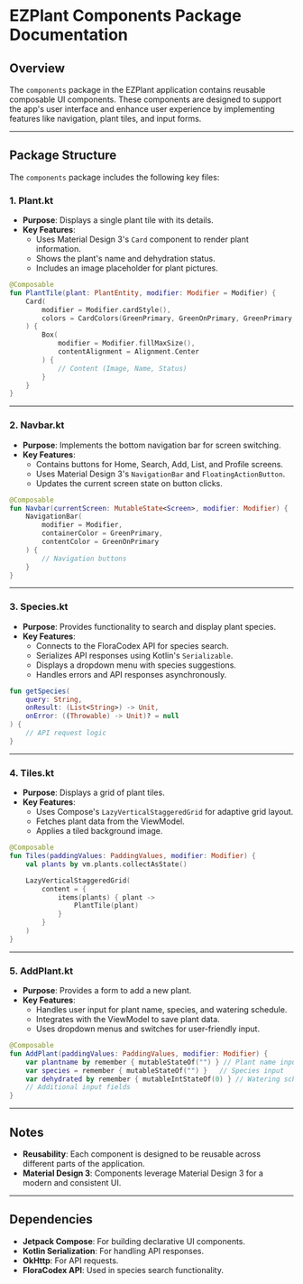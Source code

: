 # EZPlant Components Package Documentation

## Overview
The `components` package in the EZPlant application contains reusable composable UI components. These components are designed to support the app's user interface and enhance user experience by implementing features like navigation, plant tiles, and input forms.

---

## Package Structure
The `components` package includes the following key files:

### 1. **Plant.kt**
- **Purpose**: Displays a single plant tile with its details.
- **Key Features**:
  - Uses Material Design 3's `Card` component to render plant information.
  - Shows the plant's name and dehydration status.
  - Includes an image placeholder for plant pictures.

```kotlin
@Composable
fun PlantTile(plant: PlantEntity, modifier: Modifier = Modifier) {
    Card(
        modifier = Modifier.cardStyle(),
        colors = CardColors(GreenPrimary, GreenOnPrimary, GreenPrimary, GreenPrimary)
    ) {
        Box(
            modifier = Modifier.fillMaxSize(),
            contentAlignment = Alignment.Center
        ) {
            // Content (Image, Name, Status)
        }
    }
}
```

---

### 2. **Navbar.kt**
- **Purpose**: Implements the bottom navigation bar for screen switching.
- **Key Features**:
  - Contains buttons for Home, Search, Add, List, and Profile screens.
  - Uses Material Design 3's `NavigationBar` and `FloatingActionButton`.
  - Updates the current screen state on button clicks.

```kotlin
@Composable
fun Navbar(currentScreen: MutableState<Screen>, modifier: Modifier) {
    NavigationBar(
        modifier = Modifier,
        containerColor = GreenPrimary,
        contentColor = GreenOnPrimary
    ) {
        // Navigation buttons
    }
}
```

---

### 3. **Species.kt**
- **Purpose**: Provides functionality to search and display plant species.
- **Key Features**:
  - Connects to the FloraCodex API for species search.
  - Serializes API responses using Kotlin's `Serializable`.
  - Displays a dropdown menu with species suggestions.
  - Handles errors and API responses asynchronously.

```kotlin
fun getSpecies(
    query: String,
    onResult: (List<String>) -> Unit,
    onError: ((Throwable) -> Unit)? = null
) {
    // API request logic
}
```

---

### 4. **Tiles.kt**
- **Purpose**: Displays a grid of plant tiles.
- **Key Features**:
  - Uses Compose's `LazyVerticalStaggeredGrid` for adaptive grid layout.
  - Fetches plant data from the ViewModel.
  - Applies a tiled background image.

```kotlin
@Composable
fun Tiles(paddingValues: PaddingValues, modifier: Modifier) {
    val plants by vm.plants.collectAsState()

    LazyVerticalStaggeredGrid(
        content = {
            items(plants) { plant ->
                PlantTile(plant)
            }
        }
    )
}
```

---

### 5. **AddPlant.kt**
- **Purpose**: Provides a form to add a new plant.
- **Key Features**:
  - Handles user input for plant name, species, and watering schedule.
  - Integrates with the ViewModel to save plant data.
  - Uses dropdown menus and switches for user-friendly input.

```kotlin
@Composable
fun AddPlant(paddingValues: PaddingValues, modifier: Modifier) {
    var plantname by remember { mutableStateOf("") } // Plant name input
    var species = remember { mutableStateOf("") }   // Species input
    var dehydrated by remember { mutableIntStateOf(0) } // Watering schedule
    // Additional input fields
}
```

---

## Notes
- **Reusability**: Each component is designed to be reusable across different parts of the application.
- **Material Design 3**: Components leverage Material Design 3 for a modern and consistent UI.

---

## Dependencies
- **Jetpack Compose**: For building declarative UI components.
- **Kotlin Serialization**: For handling API responses.
- **OkHttp**: For API requests.
- **FloraCodex API**: Used in species search functionality.

